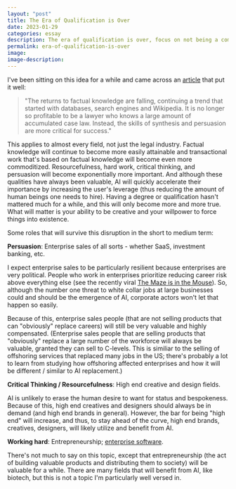 ```yaml
---
layout: "post"
title: The Era of Qualification is Over
date: 2023-01-29
categories: essay
description: The era of qualification is over, focus on not being a commodity.
permalink: era-of-qualification-is-over
image:
image-description:
---
```


I've been sitting on this idea for a while and came across an [article](https://marginalrevolution.com/marginalrevolution/2022/12/who-gains-and-loses-from-the-new-ai.html) that put it well:

> "The returns to factual knowledge are falling, continuing a trend that started with databases, search engines and Wikipedia. It is no longer so profitable to be a lawyer who knows a large amount of accumulated case law. Instead, the skills of synthesis and persuasion are more critical for success."

This applies to almost every field, not just the legal industry. Factual knowledge will continue to become more easily attainable and transactional work that's based on factual knowledge will become even more commoditized. Resourcefulness, hard work, critical thinking, and persuasion will become exponentially more important. And although these qualities have always been valuable, AI will quickly accelerate their importance by increasing the user's leverage (thus reducing the amount of human beings one needs to hire). Having a degree or qualification hasn't mattered much for a while, and this will only become more and more true. What will matter is your ability to be creative and your willpower to force things into existence.

Some roles that will survive this disruption in the short to medium term:

**Persuasion**: Enterprise sales of all sorts - whether SaaS, investment banking, etc.

I expect enterprise sales to be particularly resilient because enterprises are very political. People who work in enterprises prioritize reducing career risk above everything else (see the recently viral [The Maze is in the Mouse](https://medium.com/@pravse/the-maze-is-in-the-mouse-980c57cfd61a)). So, although the number one threat to white collar jobs at large businesses could and should be the emergence of AI, corporate actors won't let that happen so easily.

Because of this, enterprise sales people (that are not selling products that can "obviously" replace careers) will still be very valuable and highly compensated. (Enterprise sales people that are selling products that "obviously" replace a large number of the workforce will always be valuable, granted they can sell to C-levels. This is similiar to the selling of offshoring services that replaced many jobs in the US; there's probably a lot to learn from studying how offshoring affected enterprises and how it will be different / similar to AI replacement.)

**Critical Thinking / Resourcefulness**: High end creative and design fields.

AI is unlikely to erase the human desire to want for status and bespokeness. Because of this, high end creatives and designers should always be in demand (and high end brands in general). However, the bar for being "high end" will increase, and thus, to stay ahead of the curve, high end brands, creatives, designers, will likely utilize and benefit from AI.

**Working hard**: Entrepreneurship; [enterprise software](http://www.paulgraham.com/notnot.html).

There's not much to say on this topic, except that entrepreneurship (the act of building valuable products and distributing them to society) will be valuable for a while. There are many fields that will benefit from AI, like biotech, but this is not a topic I'm particularly well versed in.
